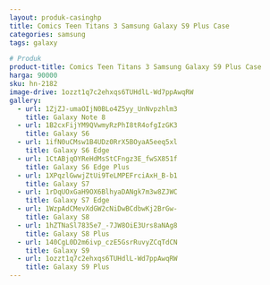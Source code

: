 ```yaml
---
layout: produk-casinghp
title: Comics Teen Titans 3 Samsung Galaxy S9 Plus Case
categories: samsung
tags: galaxy

# Produk
product-title: Comics Teen Titans 3 Samsung Galaxy S9 Plus Case
harga: 90000
sku: hn-2182
image-drive: 1ozzt1q7c2ehxqs6TUHdlL-Wd7ppAwqRW
gallery:
  - url: 1ZjZJ-umaOIjN0BLo4Z5yy_UnNvpzhlm3
    title: Galaxy Note 8
  - url: 1B2cxFijYM9QVwmyRzPhI8tR4ofgIzGK3
    title: Galaxy S6
  - url: 1ifN0uCMsw1B4UDz0RrX5BOyaA5eeq5xl
    title: Galaxy S6 Edge
  - url: 1CtABjqOYReHdMsStCFngz3E_fwSX851f
    title: Galaxy S6 Edge Plus
  - url: 1XPqzlGwwjZtUi9TeLMPEFrciAxH_B-b1
    title: Galaxy S7
  - url: 1rDqUOxGaH9OX6BlhyaDANgk7m3w8ZJWC
    title: Galaxy S7 Edge
  - url: 1WzpAdCMevXdGW2cNiDwBCdbwKj2BrGw-
    title: Galaxy S8
  - url: 1hZTNaSl7835e7_-7JW8OiE3Urs8aNAg8
    title: Galaxy S8 Plus
  - url: 140CgL0D2m6ivp_czE5GsrRuvyZCqTdCN
    title: Galaxy S9
  - url: 1ozzt1q7c2ehxqs6TUHdlL-Wd7ppAwqRW
    title: Galaxy S9 Plus
---
```

